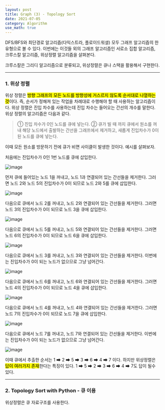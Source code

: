 ```yaml
---
layout: post
title: Graph (3) - Topology Sort
date: 2021-07-05
category: Algorithm
use_math: true
---
```


DFS/BFS와 최단경로 알고리즘(다익스트라, 플로이드워셜) 모두 그래프 알고리즘의 한 유형으로 볼 수 있다. 이번에는 이것들 외의 그래프 알고리즘인 서로소 집합 알고리즘, 크루스칼 알고리즘, 위상정렬 알고리즘을 살펴본다.

크루스칼은 그리디 알고리즘으로 분류되고, 위상정렬은 큐나 스택을 활용해서 구현한다.

---

### 1. 위상 정렬

위상 정렬은 <mark>방향 그래프의 모든 노드를 방향성에 거스르지 않도록 순서대로 나열하는 것</mark>이다. 즉, 순서가 정해져 있는 작업을 차례대로 수행해야 할 때 사용하는 알고리즘이다. 위상 정렬은 진입 차수를 사용하는데 진입 차수는 들어오는 간선의 개수를 말한다. 위상 정렬의 알고리즘은 다음과 같다.

> ① 진입 차수가 0인 노드를 큐에 넣는다. 
> ② 큐가 빌 때 까지 큐에서 원소를 꺼내 해당 노드에서 출발하는 간선을 그래프에서 제거하고, 새롭게 진입차수가 0이 된 노드를 큐에 넣는다. 

이때 모든 원소를 방문하기 전에 큐가 비면 사이클이 발생한 것이다. 예시를 살펴보자.

처음에는 진입차수가 0인 1번 노드를 큐에 삽입한다.

![image](https://user-images.githubusercontent.com/61526722/124485911-028edb80-dde8-11eb-8ecd-362f09916d16.png)

먼저 큐에 들어있는 노드 1을 꺼내고, 노드 1과 연결되어 있는 간선들을 제거한다. 그러면 노드 2와 노드 5의 진입차수가 0이 되므로 노드 2와 5를 큐에 삽입한다.

![image](https://user-images.githubusercontent.com/61526722/124486051-2c480280-dde8-11eb-9331-1a2d134cdde0.png)

다음으로 큐에서 노드 2를 꺼내고, 노드 2와 연결되어 있는 간선들을 제거한다. 그러면 노드 3의 진입차수가 0이 되므로 노드 3을 큐에 삽입한다.

![image](https://user-images.githubusercontent.com/61526722/124486156-441f8680-dde8-11eb-805a-b2acbdfd67dc.png)

다음으로 큐에서 노드 5를 꺼내고, 노드 5와 연결되어 있는 간선들을 제거한다. 그러면 노드 6의 진입차수가 0이 되므로 노드 6을 큐에 삽입한다.

![image](https://user-images.githubusercontent.com/61526722/124486235-57caed00-dde8-11eb-8f84-2b213113dc76.png)

다음으로 큐에서 노드 3를 꺼내고, 노드 3와 연결되어 있는 간선들을 제거한다. 이번에는 진입차수가 0이 되는 노드가 없으므로 그냥 넘어간다.

![image](https://user-images.githubusercontent.com/61526722/124486436-91035d00-dde8-11eb-8b12-4a7aeb9327c8.png)


다음으로 큐에서 노드 6를 꺼내고, 노드 6와 연결되어 있는 간선들을 제거한다. 그러면 노드 4의 진입차수가 0이 되므로 노드 4을 큐에 삽입한다.

![image](https://user-images.githubusercontent.com/61526722/124486488-9c568880-dde8-11eb-87fd-4cc6c2857f4b.png)

다음으로 큐에서 노드 4를 꺼내고, 노드 4와 연결되어 있는 간선들을 제거한다. 그러면 노드 7의 진입차수가 0이 되므로 노드 7을 큐에 삽입한다.

![image](https://user-images.githubusercontent.com/61526722/124486557-b09a8580-dde8-11eb-916f-1d141121daaa.png)


다음으로 큐에서 노드 7를 꺼내고, 노드 7와 연결되어 있는 간선들을 제거한다. 이번에는 진입차수가 0이 되는 노드가 없으므로 그냥 넘어간다.

![image](https://user-images.githubusercontent.com/61526722/124486603-bb551a80-dde8-11eb-9d0c-291705c64b6b.png)

이때 큐에서 추출한 순서는 1 ➡ 2 ➡ 5 ➡ 3 ➡ 6 ➡ 4 ➡ 7 이다. 하지만 위상정렬은 <mark>답이 여러가지 존재</mark>한다는 특징이 있다. 1 ➡ 5 ➡ 2 ➡ 3 ➡ 6 ➡ 4 ➡ 7도 답이 될수 있다. 

---

### 2. Topology Sort with Python - 큐 이용

위상정렬은 큐 자료구조를 사용한다. 

```python

```


